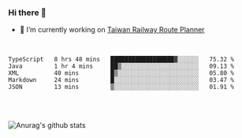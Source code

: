 ### Hi there 👋

- 🔭 I’m currently working on [Taiwan Railway Route Planner](https://github.com/Taiwan-Railway-Route-Planner)

<br/>

<!--START_SECTION:waka-->
```text
TypeScript   8 hrs 48 mins   ██████████████████▓░░░░░░   75.32 % 
Java         1 hr 4 mins     ██▒░░░░░░░░░░░░░░░░░░░░░░   09.13 % 
XML          40 mins         █▒░░░░░░░░░░░░░░░░░░░░░░░   05.80 % 
Markdown     24 mins         █░░░░░░░░░░░░░░░░░░░░░░░░   03.47 % 
JSON         13 mins         ▒░░░░░░░░░░░░░░░░░░░░░░░░   01.91 % 
```
<!--END_SECTION:waka-->

<br/>
<br/>

![Anurag's github stats](https://github-readme-stats.vercel.app/api?username=DepickereSven&show_icons=true&theme=tokyonight)



<!--
**DepickereSven/DepickereSven** is a ✨ _special_ ✨ repository because its `README.md` (this file) appears on your GitHub profile.

Here are some ideas to get you started:

- 🔭 I’m currently working on ...
- 🌱 I’m currently learning ...
- 👯 I’m looking to collaborate on ...
- 🤔 I’m looking for help with ...
- 💬 Ask me about ...
- 📫 How to reach me: ...
- 😄 Pronouns: ...
- ⚡ Fun fact: ...
-->
